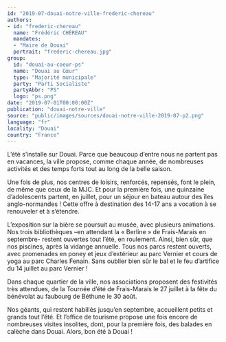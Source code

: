 ```yaml
---
id: "2019-07-douai-notre-ville-frederic-chereau"
authors:
- id: "frederic-chereau"
  name: "Frédéric CHÉREAU"
  mandates: 
  - "Maire de Douai"
  portrait: "frederic-chereau.jpg"
group:
  id: "douai-au-coeur-ps"
  name: "Douai au Cœur"
  type: "Majorité municipale"
  party: "Parti Socialiste"
  partyAbbr: "PS"
  logo: "ps.png"
date: "2019-07-01T00:00:00Z"
publication: "douai-notre-ville"
source: "public/images/sources/douai-notre-ville-2019-07-p2.png"
language: "fr"
locality: "Douai"
country: "France"
---
```


L’été s’installe sur Douai. Parce que beaucoup d’entre nous ne partent pas en vacances, la ville propose, comme chaque année, de nombreuses activités et des temps forts tout au long de la belle saison.

Une fois de plus, nos centres de loisirs, renforcés, repensés, font le plein, de même que ceux de la MJC. Et pour la première fois, une quinzaine d’adolescents partent, en juillet, pour un séjour en bateau autour des îles anglo-normandes ! Cette offre à destination des 14-17 ans a vocation à se renouveler et à s’étendre.

L’exposition sur la bière se poursuit au musée, avec plusieurs animations. Nos trois bibliothèques –en attendant la « Berline » de Frais-Marais en septembre- restent ouvertes tout l’été, en roulement. Ainsi, bien sûr, que nos piscines, après la vidange annuelle. Tous nos parcs restent ouverts, avec promenades en poney et jeux d’extérieur au parc Vernier et cours de yoga au parc Charles Fenain. Sans oublier bien sûr le bal et le feu d’artifice du 14 juillet au parc Vernier !

Dans chaque quartier de la ville, nos associations proposent des festivités très attendues, de la Tournée d’été de Frais-Marais le 27 juillet à la fête du bénévolat au faubourg de Béthune le 30 août.

Nos géants, qui restent habillés jusqu’en septembre, accueillent petits et grands tout l’été. Et l’office de tourisme propose une fois encore de nombreuses visites insolites, dont, pour la première fois, des balades en calèche dans Douai. Alors, bon été à Douai !
